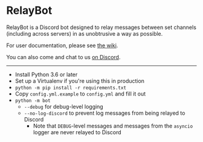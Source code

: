 RelayBot
========

RelayBot is a Discord bot designed to relay messages between set channels (including across servers) in as
unobtrusive a way as possible.

For user documentation, please see [the wiki](https://github.com/gdude2002/RelayBot/wiki).

You can also come and chat to us [on Discord](https://discord.gg/w2K2wZT).

---

* Install Python 3.6 or later
* Set up a Virtualenv if you're using this in production
* `python -m pip install -r requirements.txt`
* Copy `config.yml.example` to `config.yml` and fill it out
* `python -m bot`
    * `--debug` for debug-level logging
    * `--no-log-discord` to prevent log messages from being relayed to Discord
        * Note that `DEBUG`-level messages and messages from the `asyncio` logger are never relayed to Discord
